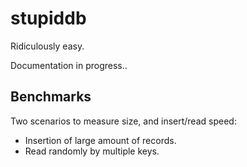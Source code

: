 # stupiddb
Ridiculously easy.

Documentation in progress..

## Benchmarks
Two scenarios to measure size, and insert/read speed:
* Insertion of large amount of records.
* Read randomly by multiple keys.
